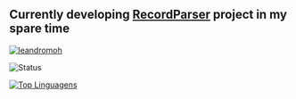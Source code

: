 ## Currently developing [RecordParser](https://github.com/leandromoh/RecordParser/) project in my spare time
 
 <a href="https://github.com/ryo-ma/github-profile-trophy"><img src="https://github-profile-trophy.vercel.app/?username=leandromoh&margin-w=5" alt="leandromoh" /></a>

![Status](https://github-readme-stats.vercel.app/api?username=leandromoh&show_icons=true&count_private=true)

[![Top Linguagens](https://github-readme-stats.vercel.app/api/top-langs/?username=leandromoh&layout=compact)](https://github.com/leandromoh/github-readme-stats)
